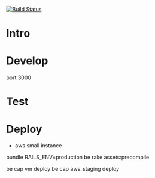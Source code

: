 [![Build Status](https://travis-ci.org/piousbox/microsites3_api.svg?branch=master)](https://travis-ci.org/piousbox/microsites3_api)

# Intro

# Develop

port 3000

# Test

# Deploy
* aws small instance

 bundle
 RAILS_ENV=production be rake assets:precompile

 be cap vm deploy
 be cap aws_staging deploy
